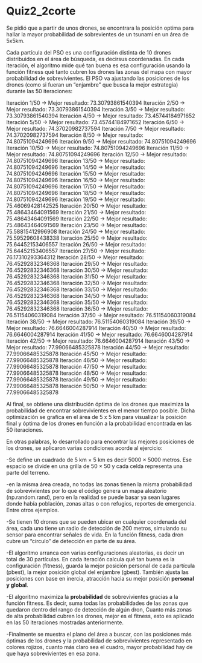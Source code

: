 # Quiz2_2corte
Se pidió que a partir de unos drones, se encontrara la posición optima para hallar la mayor probabilidad de sobrevientes de un tsunami en un área de 5x5km.

Cada partícula del PSO es una configuración distinta de 10 drones distribuidos en el área de búsqueda, es decirsus coordenadas. En cada iteración, el algoritmo mide qué tan buena es esa configuración usando la función fitness qué tanto cubren los drones las zonas del mapa con mayor probabilidad de sobrevivientes. El PSO va ajustando las posiciones de los drones (como si fueran un “enjambre” que busca la mejor estrategia) durante las 50 iteraciones:

Iteración 1/50 -> Mejor resultado: 73.30793861540394
Iteración 2/50 -> Mejor resultado: 73.30793861540394
Iteración 3/50 -> Mejor resultado: 73.30793861540394
Iteración 4/50 -> Mejor resultado: 73.45744184971652
Iteración 5/50 -> Mejor resultado: 73.45744184971652
Iteración 6/50 -> Mejor resultado: 74.37020982737594
Iteración 7/50 -> Mejor resultado: 74.37020982737594
Iteración 8/50 -> Mejor resultado: 74.80751094249696
Iteración 9/50 -> Mejor resultado: 74.80751094249696
Iteración 10/50 -> Mejor resultado: 74.80751094249696
Iteración 11/50 -> Mejor resultado: 74.80751094249696
Iteración 12/50 -> Mejor resultado: 74.80751094249696
Iteración 13/50 -> Mejor resultado: 74.80751094249696
Iteración 14/50 -> Mejor resultado: 74.80751094249696
Iteración 15/50 -> Mejor resultado: 74.80751094249696
Iteración 16/50 -> Mejor resultado: 74.80751094249696
Iteración 17/50 -> Mejor resultado: 74.80751094249696
Iteración 18/50 -> Mejor resultado: 74.80751094249696
Iteración 19/50 -> Mejor resultado: 75.46069428142525
Iteración 20/50 -> Mejor resultado: 75.48643464091569
Iteración 21/50 -> Mejor resultado: 75.48643464091569
Iteración 22/50 -> Mejor resultado: 75.48643464091569
Iteración 23/50 -> Mejor resultado: 75.58815412996908
Iteración 24/50 -> Mejor resultado: 75.59529608438338
Iteración 25/50 -> Mejor resultado: 75.64452153406557
Iteración 26/50 -> Mejor resultado: 75.64452153406557
Iteración 27/50 -> Mejor resultado: 76.17310293364312
Iteración 28/50 -> Mejor resultado: 76.45292832346368
Iteración 29/50 -> Mejor resultado: 76.45292832346368
Iteración 30/50 -> Mejor resultado: 76.45292832346368
Iteración 31/50 -> Mejor resultado: 76.45292832346368
Iteración 32/50 -> Mejor resultado: 76.45292832346368
Iteración 33/50 -> Mejor resultado: 76.45292832346368
Iteración 34/50 -> Mejor resultado: 76.45292832346368
Iteración 35/50 -> Mejor resultado: 76.45292832346368
Iteración 36/50 -> Mejor resultado: 76.51154060319084
Iteración 37/50 -> Mejor resultado: 76.51154060319084
Iteración 38/50 -> Mejor resultado: 76.51154060319084
Iteración 39/50 -> Mejor resultado: 76.6646004287914
Iteración 40/50 -> Mejor resultado: 76.6646004287914
Iteración 41/50 -> Mejor resultado: 76.6646004287914
Iteración 42/50 -> Mejor resultado: 76.6646004287914
Iteración 43/50 -> Mejor resultado: 77.99066485325878
Iteración 44/50 -> Mejor resultado: 77.99066485325878
Iteración 45/50 -> Mejor resultado: 77.99066485325878
Iteración 46/50 -> Mejor resultado: 77.99066485325878
Iteración 47/50 -> Mejor resultado: 77.99066485325878
Iteración 48/50 -> Mejor resultado: 77.99066485325878
Iteración 49/50 -> Mejor resultado: 77.99066485325878
Iteración 50/50 -> Mejor resultado: 77.99066485325878

Al final, se obtiene una distribución óptima de los drones que maximiza la probabilidad de encontrar sobrevivientes en el menor tiempo posible. Dicha optimización se grafica en el área de 5 x 5 km para visualizar la posición final y óptima de los drones en función a la probabilidad encontrada en las 50 iteraciones.

En otras palabras, lo desarrollado para encontrar las mejores posiciones de los drones, se aplicaron varias condiciones acorde al ejercicio:

-Se define un cuadrado de 5 km × 5 km  es decir 5000 × 5000 metros. Ese espacio se divide en una grilla de 50 × 50 y cada celda representa una parte del terreno.

-en la misma área creada, no todas las zonas tienen la misma probabilidad de sobrevivientes por lo que el código genera un mapa aleatorio (np.random.rand), pero en la realidad se puede basar ya sean lugares donde había población, zonas altas o con refugios, reportes de emergencia. Entre otros ejemplos.

-Se tienen 10 drones que se pueden ubicar en cualquier coordenada del área, cada uno tiene un radio de detección de 200 metros, simulando su sensor para encontrar señales de vida. En la función fitness, cada dron cubre un “círculo” de detección en parte de su área.

-El algoritmo arranca con varias configuraciones aleatorias, es decir un total de 30 partículas. En cada iteración calcula qué tan buena es la configuración (fitness), guarda la mejor posición personal de cada partícula (pbest), la mejor posición global del enjambre (gbest). También ajusta las posiciones con base en inercia, atracción hacia su mejor posición **personal y global**.

-El algoritmo maximiza la **probabilidad** de sobrevivientes gracias a la función fitness. Es decir, suma todas las probabilidades de las zonas que quedaron dentro del rango de detección de algún dron, Cuanto más zonas de alta probabilidad cubren los drones, mejor es el fitness, esto es aplicado en las 50 iteraciones mostradas anteriormente.

-Finalmente se muestra el plano del área a buscar, con las posiciones más óptimas de los drones y la probabilidad de sobrevivientes representado en colores rojizos, cuanto más claro sea el cuadro, mayor probabilidad hay de que haya sobrevivientes en esa zona.

